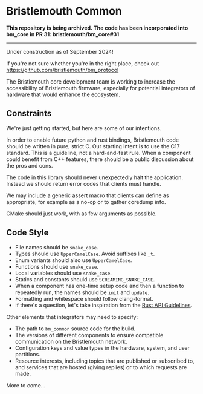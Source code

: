 # Bristlemouth Common

**This repository is being archived. The code has been incorporated into bm_core in PR 31: bristlemouth/bm_core#31**

---

Under construction as of September 2024!

If you're not sure whether you're in the right place, check out
https://github.com/bristlemouth/bm_protocol

The Bristlemouth core development team is working to increase the
accessibility of Bristlemouth firmware, especially for potential
integrators of hardware that would enhance the ecosystem.

## Constraints

We're just getting started, but here are some of our intentions.

In order to enable future python and rust bindings, Bristlemouth code should be
written in pure, strict C. Our starting intent is to use the C17 standard.
This is a guideline, not a hard-and-fast rule. When a component could benefit
from C++ features, there should be a public discussion about the pros and cons.

The code in this library should never unexpectedly halt the application.
Instead we should return error codes that clients must handle.

We may include a generic assert macro that clients can define as appropriate,
for example as a no-op or to gather coredump info.

CMake should just work, with as few arguments as possible.

## Code Style

- File names should be `snake_case`.
- Types should use `UpperCamelCase`. Avoid suffixes like `_t`.
- Enum variants should also use `UpperCamelCase`.
- Functions should use `snake_case`.
- Local variables should use `snake_case`.
- Statics and constants should use `SCREAMING_SNAKE_CASE`.
- When a component has one-time setup code and then a function to repeatedly run, the names should be `init` and `update`.
- Formatting and whitespace should follow clang-format.
- If there's a question, let's take inspiration from the [Rust API Guidelines](https://rust-lang.github.io/api-guidelines/naming.html).


Other elements that integrators may need to specify:

- The path to `bm_common` source code for the build.
- The versions of different components to ensure compatible communication on the Bristlemouth network.
- Configuration keys and value types in the hardware, system, and user partitions.
- Resource interests, including topics that are published or subscribed to, and services that are hosted (giving replies) or to which requests are made.

More to come...

